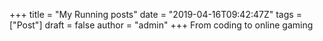 +++
title = "My Running posts"
date = "2019-04-16T09:42:47Z"
tags = ["Post"]
draft = false
author = "admin"
+++
From coding to online gaming